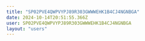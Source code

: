 ```yaml
---
title: "SP02PVE4QWPVYPJ89R303GWWWEHK1B4CJ4NGNBGA"
date: 2024-10-14T20:51:55.366Z
user: SP02PVE4QWPVYPJ89R303GWWWEHK1B4CJ4NGNBGA
layout: "users"
---
```

    